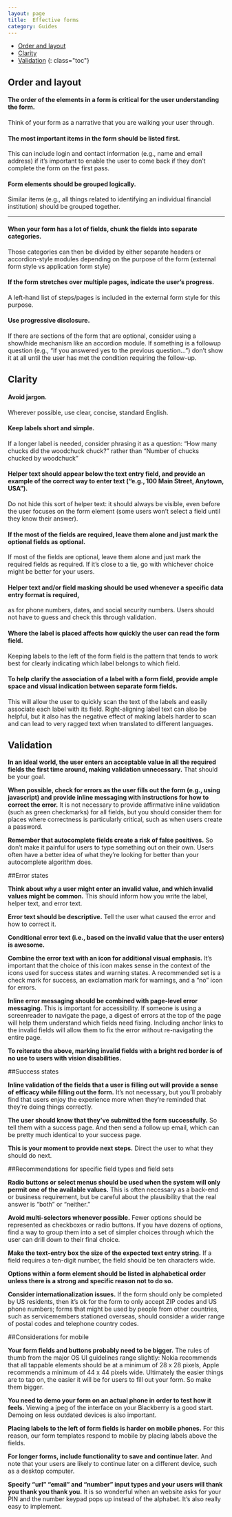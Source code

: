 ```yaml
---
layout: page
title:  Effective forms
category: Guides
---
```


- [Order and layout](#order-and-layout)
- [Clarity](#clarity)
- [Validation](#validation)
{: class="toc"}


## Order and layout

<div class="content-100">

<div class="content-33 content-first">
	
#### The order of the elements in a form is critical for the user understanding the form.

Think of your form as a narrative that you are walking your user through.

</div>

<div class="content-33">
	
#### The most important items in the form should be listed first.

This can include login and contact information (e.g., name and email address) if it’s important to enable the user to come back if they don’t complete the form on the first pass.

</div>

<div class="content-33 content-last">
	
#### Form elements should be grouped logically.

Similar items (e.g., all things related to identifying an individual financial institution) should be grouped together.

</div>

---

</div>

<div class="content-33 content-first">
	
#### When your form has a lot of fields, chunk the fields into separate categories.

Those categories can then be divided by either separate headers or accordion-style modules depending on the purpose of the form (external form style vs application form style)

</div>

<div class="content-33">
	
#### If the form stretches over multiple pages, indicate the user’s progress.

A left-hand list of steps/pages is included in the external form style for this purpose.

</div>

<div class="content-33 content-last">
	
#### Use progressive disclosure.

If there are sections of the form that are optional, consider using a show/hide mechanism like an accordion module. If something is a followup question (e.g., “If you answered yes to the previous question…”) don’t show it at all until the user has met the condition requiring the follow-up.

</div>

## Clarity

<div class="content-33 content-first">
	
#### Avoid jargon.

</div>

<div class="content-67 content-last">
	
Wherever possible, use clear, concise, standard English.

</div>

<div class="content-33 content-first">
	
#### Keep labels short and simple.

</div>

<div class="content-67 content-last">
	
If a longer label is needed, consider phrasing it as a question: “How many chucks did the woodchuck chuck?” rather than “Number of chucks chucked by woodchuck”

</div>

<div class="content-33 content-first">
	
#### Helper text should appear below the text entry field, and provide an example of the correct way to enter text (“e.g., 100 Main Street, Anytown, USA”).

</div>

<div class="content-67 content-last">
	
Do not hide this sort of helper text: it should always be visible, even before the user focuses on the form element (some users won’t select a field until they know their answer).

</div>

<div class="content-33 content-first">
	
#### If the most of the fields are required, leave them alone and just mark the optional fields as optional.

</div>

<div class="content-67 content-last">
	
If most of the fields are optional, leave them alone and just mark the required fields as required. If it’s close to a tie, go with whichever choice might be better for your users.

</div>

<div class="content-33 content-first">
	
#### Helper text and/or field masking should be used whenever a specific data entry format is required,

</div>

<div class="content-67 content-last">
	
as for phone numbers, dates, and social security numbers. Users should not have to guess and check this through validation.

</div>

<div class="content-33 content-first">
	
#### Where the label is placed affects how quickly the user can read the form field.

</div>

<div class="content-67 content-last">
	
Keeping labels to the left of the form field is the pattern that tends to work best for clearly indicating which label belongs to which field. 

</div>

<div class="content-33 content-first">
	
#### To help clarify the association of a label with a form field, provide ample space and visual indication between separate form fields.

</div>

<div class="content-67 content-last">
	
This will allow the user to quickly scan the text of the labels and easily associate each label with its field. Right-aligning label text can also be helpful, but it also has the negative effect of making labels harder to scan and can lead to very ragged text when translated to different languages.

</div>

## Validation

**In an ideal world, the user enters an acceptable value in all the required fields the first time around, making validation unnecessary.** That should be your goal. 

**When possible, check for errors as the user fills out the form (e.g., using javascript) and provide inline messaging with instructions for how to correct the error.** It is not necessary to provide affirmative inline validation (such as green checkmarks) for all fields, but you should consider them for places where correctness is particularly critical, such as when users create a password.

**Remember that autocomplete fields create a risk of false positives.** So don’t make it painful for users to type something out on their own. Users often have a better idea of what they’re looking for better than your autocomplete algorithm does.

##Error states

**Think about why a user might enter an invalid value, and which invalid values might be common.** This should inform how you write the label, helper text, and error text.

**Error text should be descriptive.** Tell the user what caused the error and how to correct it.

**Conditional error text (i.e., based on the invalid value that the user enters) is awesome.**

**Combine the error text with an icon for additional visual emphasis.** It’s important that the choice of this icon makes sense in the context of the icons used for success states and warning states. A recommended set is a check mark for success, an exclamation mark for warnings, and a “no” icon for errors.

**Inline error messaging should be combined with page-level error messaging.** This is important for accessibility. If someone is using a screenreader to navigate the page, a digest of errors at the top of the page will help them understand which fields need fixing. Including anchor links to the invalid fields will allow them to fix the error without re-navigating the entire page. 

**To reiterate the above, marking invalid fields with a bright red border is of no use to users with vision disabilities.**


##Success states

**Inline validation of the fields that a user is filling out will provide a sense of efficacy while filling out the form.** It’s not necessary, but you’ll probably find that users enjoy the experience more when they’re reminded that they’re doing things correctly.

**The user should know that they’ve submitted the form successfully.** So tell them with a success page. And then send a follow up email, which can be pretty much identical to your success page.

**This is your moment to provide next steps.** Direct the user to what they should do next. 


##Recommendations for specific field types and field sets

**Radio buttons or select menus should be used when the system will only permit one of the available values.** This is often necessary as a back-end or business requirement, but be careful about the plausibility that the real answer is “both” or “neither.”

**Avoid multi-selectors whenever possible.** Fewer options should be represented as checkboxes or radio buttons. If you have dozens of options, find a way to group them into a set of simpler choices through which the user can drill down to their final choice.

**Make the text-entry box the size of the expected text entry string.** If a field requires a ten-digit number, the field should be ten characters wide.

**Options within a form element should be listed in alphabetical order unless there is a strong and specific reason not to do so.**

**Consider internationalization issues.** If the form should only be completed by US residents, then it’s ok for the form to only accept ZIP codes and US phone numbers; forms that might be used by people from other countries, such as servicemembers stationed overseas, should consider a wider range of postal codes and telephone country codes.


##Considerations for mobile

**Your form fields and buttons probably need to be bigger.** The rules of thumb from the major OS UI guidelines range slightly: Nokia recommends that all tappable elements should be at a minimum of 28 x 28 pixels, Apple recommends a minimum of 44 x 44 pixels wide. Ultimately the easier things are to tap on, the easier it will be for users to fill out your form. So make them bigger.

**You need to demo your form on an actual phone in order to test how it feels.** Viewing a jpeg of the interface on your Blackberry is a good start. Demoing on less outdated devices is also important.

**Placing labels to the left of form fields is harder on mobile phones.** For this reason, our form templates respond to mobile by placing labels above the fields.

**For longer forms, include functionality to save and continue later.** And note that your users are likely to continue later on a different device, such as a desktop computer.

**Specify “url” “email” and “number” input types and your users will thank you thank you thank you.** It is so wonderful when an website asks for your PIN and the number keypad pops up instead of the alphabet. It’s also really easy to implement.

 



 



